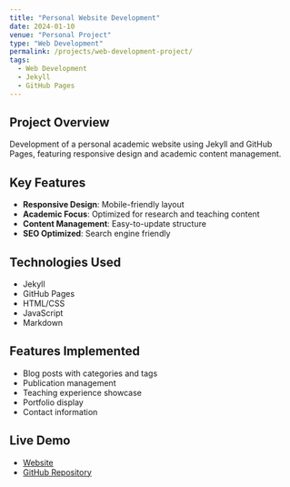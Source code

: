 ```yaml
---
title: "Personal Website Development"
date: 2024-01-10
venue: "Personal Project"
type: "Web Development"
permalink: /projects/web-development-project/
tags:
  - Web Development
  - Jekyll
  - GitHub Pages
---
```


## Project Overview

Development of a personal academic website using Jekyll and GitHub Pages, featuring responsive design and academic content management.

## Key Features

- **Responsive Design**: Mobile-friendly layout
- **Academic Focus**: Optimized for research and teaching content
- **Content Management**: Easy-to-update structure
- **SEO Optimized**: Search engine friendly

## Technologies Used

- Jekyll
- GitHub Pages
- HTML/CSS
- JavaScript
- Markdown

## Features Implemented

- Blog posts with categories and tags
- Publication management
- Teaching experience showcase
- Portfolio display
- Contact information

## Live Demo

- [Website](https://sitexa.github.io)
- [GitHub Repository](https://github.com/sitexa/sitexa.github.io)